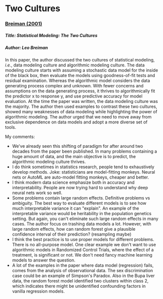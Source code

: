 # Two Cultures

### [Breiman (2001)](https://doi.org/10.1214/ss/1009213726)

##### Title: Statistical Modeling: The Two Cultures

##### Author: Leo Breiman

In this paper, the author discussed the two cultures of statistical modeling, *i.e.*, data modeling culture and algorithmic modeling culture. The data modeling culture starts with assuming a stochastic data model for the inside of the black box, then evaluate the models using goodness-of-fit tests and residual examination. Whereas the algorithmic model considers the data generating process complex and unknown. With fewer concerns and assumptions on the data generating process, it thrives to algorithmically fit the predictor x to response y, and use predictive accuracy for model evaluation. At the time the paper was written, the data modeling culture was the majority. The author then used examples to contrast these two cultures, showed many weaknesses of data modeling while highlighting the power of algorithmic modeling. The author urged that we need to move away from exclusive dependence on data models and adopt a more diverse set of tools.

My comments:

* We've already seen this shifting of paradigm for after around two decades from the paper been published. In many problems containing a huge amount of data, and the main objective is to predict, the algorithmic modeling culture thrives. 
* I do think sometimes in statistics research, people tend to exhaustively develop methods. Joke: statisticians are model-fitting monkeys. Neural nets or AutoML are auto-model fitting monkeys, cheaper and better.
* I think modern data science emphasize both in accuracy and interpretability. People are now trying hard to understand why deep neural nets work so well.
* Some problems contain large random effects. Definitive problems vs ambiguity. The best way to evaluate different models is to see how much interpretable variance it can "explain". An example of the interpretable variance would be heritability in the population genetics setting. But again, you can't eliminate such large random effects in many cases. The author focus on trashing data models a lot. However, with large random effects, how can random forest give a plausible confidence interval of their prediction? (resampling maybe)
* I think the best practice is to use proper models for different problems. There is no all-purpose model. One clear example we don't want to use algorithmic models in Randomized Control Trials, where the effect of a treatment, is significant or not. We don't need fancy machine learning models to answer the question.
* A lot of the examples in the paper where data model (regression) fails, comes from the analysis of observational data. The sex discrimination case could be an example of Simpson's Paradox. Also in the Bupa liver data, the random forest model identified two clusters within class 2, which indicates there might be unidentified confounding factors in vanilla regression models.